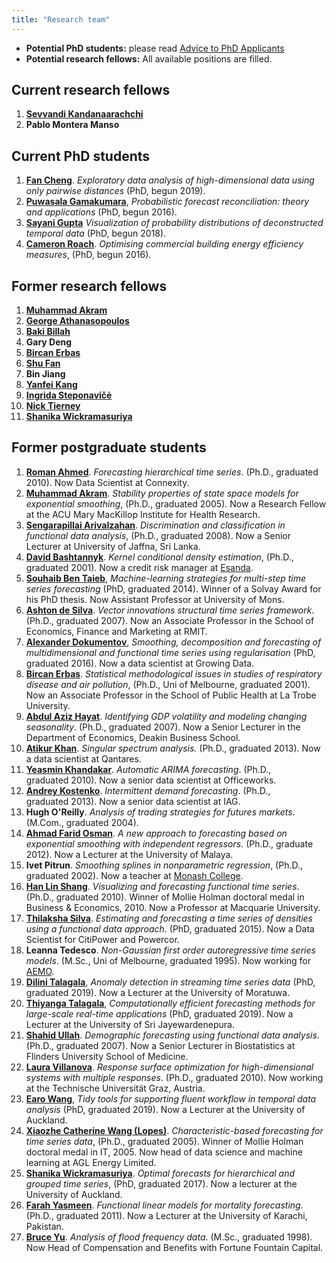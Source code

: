 ```yaml
---
title: "Research team"
---
```


  * **Potential PhD students:** please read [Advice to PhD Applicants](/hyndsight/phdapplicants/)
  * **Potential research fellows:** All available positions are filled.

## Current research fellows

  1. **[Sevvandi Kandanaarachchi](https://sevvandi.netlify.com/)** [<i class="fa fa-github-alt" style="color:#03396c;font-size:80%;padding-top:6px;"></i>](https://github.com/sevvandi)
  1. **Pablo Montera Manso** [<i class="fa fa-github-alt" style="color:#03396c;font-size:80%;padding-top:6px;"></i>](https://github.com/pmontman)

## Current PhD students

  1. **[Fan Cheng](https://fancheng.me/)**. *Exploratory data analysis of high-dimensional data using only pairwise distances* (PhD, begun 2019). [<i class="fa fa-github-alt" style="color:#03396c;font-size:80%;padding-top:6px;"></i>](https://github.com/ffancheng)
  1. **[Puwasala Gamakumara](https://acems.org.au/our-people/puwasala-gamakumara)**, *Probabilistic forecast reconciliation: theory and applications* (PhD, begun 2016). [<i class="fa fa-github-alt" style="color:#03396c;font-size:80%;padding-top:6px;"></i>](https://github.com/PuwasalaG)
  1. **[Sayani Gupta](https://sayani.netlify.com/)**  *Visualization of probability distributions of deconstructed temporal data* (PhD, begun 2018). [<i class="fa fa-github-alt" style="color:#03396c;font-size:80%;padding-top:6px;"></i>](https://github.com/Sayani07)
  1. **[Cameron Roach](https://acems.org.au/our-people/cameron-roach)**. *Optimising commercial building energy efficiency measures*, (PhD, begun 2016). [<i class="fa fa-github-alt" style="color:#03396c;font-size:80%;padding-top:6px;"></i>](https://github.com/camroach87/)

## Former research fellows

  1. **[Muhammad Akram](https://www.acu.edu.au/research/our-research-institutes/mary-mackillop-institute-for-health-research/our-people/muhammad-akram)**
  1. **[George Athanasopoulos](https://research.monash.edu/en/persons/george-athanasopoulos)**
  1. **[Baki Billah](https://research.monash.edu/en/persons/md-billah)**
  1. **Gary Deng**
  1. **[Bircan Erbas](https://scholars.latrobe.edu.au/display/berbas)**
  1. **[Shu Fan](http://users.monash.edu.au/~shufan/)**
  1. **Bin Jiang**
  1. **[Yanfei Kang](http://yanfei.site)**
  1. **[Ingrida Steponavičė](http://users.monash.edu/~ingridas/)**
  1. **[Nick Tierney](https://www.njtierney.com/)** [<i class="fa fa-github-alt" style="color:#03396c;font-size:80%;padding-top:6px;"></i>](https://github.com/njtierney)
  1. **[Shanika Wickramasuriya](https://www.stat.auckland.ac.nz/people/swic181)**

## Former postgraduate students

  1. **[Roman Ahmed](https://www.linkedin.com/in/romanahmed)**. *Forecasting hierarchical time series*. (Ph.D., graduated 2010). Now Data Scientist at Connexity.
  1. **[Muhammad Akram](https://www.acu.edu.au/research/our-research-institutes/mary-mackillop-institute-for-health-research/our-people/muhammad-akram)**. *Stability properties of state space models for exponential smoothing*, (Ph.D., graduated 2005). Now a Research Fellow at the ACU Mary MacKillop Institute for Health Research.
  1. **[Sengarapillai Arivalzahan](https://scholar.google.com/citations?user=jOoVou0AAAAJ)**. *Discrimination and classification in functional data analysis*, (Ph.D., graduated 2008). Now a Senior Lecturer at University of Jaffna, Sri Lanka.
  1. **[David Bashtannyk](https://www.linkedin.com/in/david-bashtannyk-53b30796)**. *Kernel conditional density estimation*, (Ph.D., graduated 2001). Now a credit risk manager at [Esanda](http://www.esanda.com).
  1. **[Souhaib Ben Taieb](http://souhaib-bentaieb.com/)**, *Machine-learning strategies for multi-step time series forecasting* (PhD, graduated 2014). Winner of a Solvay Award for his PhD thesis. Now Assistant Professor at University of Mons.
  1. **[Ashton de Silva](http://www.rmit.edu.au/contact/staff-contacts/academic-staff/d/de-silva-dr-ashton)**. *Vector innovations structural time series framework*. (Ph.D., graduated 2007). Now an Associate Professor in the School of Economics, Finance and Marketing at RMIT.
  1. **[Alexander Dokumentov](https://www.linkedin.com/in/dokumentov/)**, <em>Smoothing, decomposition and forecasting of multidimensional and functional time series using regularisation</em> (PhD, graduated 2016). Now a data scientist at Growing Data.
  1. **[Bircan Erbas](https://scholars.latrobe.edu.au/display/berbas)**. *Statistical methodological issues in studies of respiratory disease and air pollution*, (Ph.D., Uni of Melbourne, graduated 2001). Now an Associate Professor in the School of Public Health at La Trobe University.
  1. **[Abdul Aziz Hayat](http://www.deakin.edu.au/about-deakin/people/abdul-hayat-muhammad)**. *Identifying GDP volatility and modeling changing seasonality*. (Ph.D., graduated 2007). Now a Senior Lecturer in the Department of Economics, Deakin Business School.
  1. **[Atikur Khan](https://scholar.google.com.au/citations?user=CEc-I_cAAAAJ)**. *Singular spectrum analysis.* (Ph.D., graduated 2013). Now a data scientist at Qantares.
  1. **[Yeasmin Khandakar](https://www.linkedin.com/in/yeasminkhandakar/)**. *Automatic ARIMA forecasting*. (Ph.D., graduated 2010). Now a senior data scientist at Officeworks.
  1. **[Andrey Kostenko](https://www.linkedin.com/in/akoste01/)**. *Intermittent demand forecasting*. (Ph.D., graduated 2013). Now a senior data scientist at IAG.
  1. **Hugh O'Reilly**. *Analysis of trading strategies for futures markets*. (M.Com., graduated 2004).
  1. **[Ahmad Farid Osman](https://umexpert.um.edu.my/faridosman)**. *A new approach to forecasting based on exponential smoothing with independent regressors*. (Ph.D., graduate 2012). Now a Lecturer at the University of Malaya.
  1. **Ivet Pitrun**. *Smoothing splines in nonparametric regression*, (Ph.D., graduated 2002). Now a teacher at [Monash College](http://www.monash.edu/monashcollege).
  1. **[Han Lin Shang](https://sites.google.com/site/hanlinshangswebsite/)**. *Visualizing and forecasting functional time series*. (Ph.D., graduated 2010). Winner of Mollie Holman doctoral medal in Business &amp; Economics, 2010. Now a Professor at Macquarie University.
  1. **[Thilaksha Silva](https://www.linkedin.com/in/thilakshasilva/)**. *Estimating and forecasting a time series of densities using a functional data approach*. (PhD, graduated 2015). Now a Data Scientist for CitiPower and Powercor.
  1. **Leanna Tedesco**. *Non-Gaussian first order autoregressive time series models*. (M.Sc., Uni of Melbourne, graduated 1995). Now working for [AEMO](http://aemo.com.au/).
  1. **[Dilini Talagala](http://prital.netlify.com/)**, *Anomaly detection in streaming time series data* (PhD, graduated 2019). Now a Lecturer at the University of Moratuwa. [<i class="fa fa-github-alt" style="color:#03396c;font-size:80%;padding-top:6px;"></i>](https://github.com/pridiltal)
  1. **[Thiyanga Talagala](https://thiyanga.netlify.com/)**, *Computationally efficient forecasting methods for large-scale real-time applications* (PhD, graduated 2019). Now a Lecturer at the University of Sri Jayewardenepura. [<i class="fa fa-github-alt" style="color:#03396c;font-size:80%;padding-top:6px;"></i>](https://github.com/thiyangt)
  1. **[Shahid Ullah](https://scholar.google.com.au/citations?user=ibwhwxgAAAAJ)**. *Demographic forecasting using functional data analysis*. (Ph.D., graduated 2007). Now a Senior Lecturer in Biostatistics at Flinders University School of Medicine.
  1. **[Laura Villanova](https://scholar.google.com.au/citations?user=OeZdcD0AAAAJ)**. *Response surface optimization for high-dimensional systems with multiple responses*. (Ph.D., graduated 2010). Now working at the Technische Universität Graz, Austria.
  1. **[Earo Wang](http://earo.me)**, *Tidy tools for supporting fluent workflow in temporal data analysis* (PhD, graduated 2019). Now a Lecturer at the University of Auckland. [<i class="fa fa-github-alt" style="color:#03396c;font-size:80%;padding-top:6px;"></i>](https://github.com/earowang)
  1. **[Xiaozhe Catherine Wang (Lopes)](https://www.linkedin.com/in/catherine-lopes-ph-d-30aa17a6)**. *Characteristic-based forecasting for time series data*, (Ph.D., graduated 2005). Winner of Mollie Holman doctoral medal in IT, 2005. Now head of data science and machine learning at AGL Energy Limited.
  1. **[Shanika Wickramasuriya](https://www.stat.auckland.ac.nz/people/swic181)**. *Optimal forecasts for hierarchical and grouped time series*, (PhD, graduated 2017). Now a lecturer at the University of Auckland.
  1. **[Farah Yasmeen](https://www.researchgate.net/profile/Farah_Yasmeen)**. *Functional linear models for mortality forecasting*. (Ph.D., graduated 2011). Now a Lecturer at the University of Karachi, Pakistan.
  1. **[Bruce Yu](https://www.linkedin.com/in/bruce-yu-198a3a10)**. *Analysis of flood frequency data*. (M.Sc., graduated 1998). Now Head of Compensation and Benefits with Fortune Fountain Capital.
